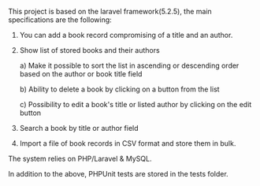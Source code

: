 This project is based on the laravel framework(5.2.5), the main specifications are the following:
	

1) You can add a book record compromising of a title and an author.

2) Show list of stored books and their authors

	a) Make it possible to sort the list in ascending or descending order based on the author or book title field

	b) Ability to delete a book by clicking on a button from the list 
	
	c) Possibility to edit a book's title or listed author by clicking on the edit button 

3) Search a book by title or author field

4) Import a file of book records in CSV format and store them in bulk.


The system relies on PHP/Laravel & MySQL. 


In addition to the above, PHPUnit tests are stored in the tests folder.
